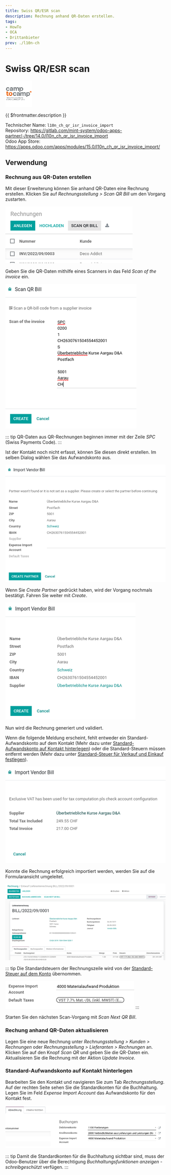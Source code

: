 ```yaml
---
title: Swiss QR/ESR scan
description: Rechnung anhand QR-Daten erstellen.
tags:
- HowTo
- OCA
- Drittanbieter
prev: ./l10n-ch
---
```

# Swiss QR/ESR scan
![](attachments/icon_camp_to_camp.png)

{{ $frontmatter.description }}

Technischer Name: `l10n_ch_qr_isr_invoice_import`\
Repository: <https://gitlab.com/mint-system/odoo-apps-partner/-/tree/14.0/l10n_ch_qr_isr_invoice_import>\
Odoo App Store: <https://apps.odoo.com/apps/modules/15.0/l10n_ch_qr_isr_invoice_import/>

## Verwendung

### Rechnung aus QR-Daten erstellen

Mit dieser Erweiterung können Sie anhand QR-Daten eine Rechnung erstellen. Klicken Sie auf *Rechnungsstellung > Scan QR Bill* um den Vorgang zustarten.

![](attachments/Swiss%20QR-ESR%20Scan%20Scan%20Button.png)

Geben Sie die QR-Daten mithilfe eines Scanners in das Feld *Scan of the invoice* ein.

![](attachments/Swiss%20QR-ESR%20Scan%20Wizard%20Scan.png)

::: tip
QR-Daten aus QR-Rechnungen beginnen immer mit der Zeile *SPC* (Swiss Payments Code).
:::

Ist der Kontakt noch nicht erfasst, können Sie diesen direkt erstellen. Im selben Dialog wählen Sie das Aufwandskonto aus.

![](attachments/Swiss%20QR-ESR%20Scan%20Wizard%20Create%20Partner.png)

Wenn Sie *Create Partner* gedrückt haben, wird der Vorgang nochmals bestätigt. Fahren Sie weiter mit *Create*.

![](attachments/Swiss%20QR-ESR%20Scan%20Wizard%20Confirm%20Partner.png)

Nun wird die Rechnung generiert und validiert.

Wenn die folgende Meldung erscheint, fehlt entweder ein Standard-Aufwandskonto auf dem Kontakt (Mehr dazu unter [Standard-Aufwandskonto auf Kontakt hinterlegen](#Standard-Aufwandskonto%20auf%20Kontakt%20hinterlegen)) oder die Standard-Steuern müssen entfernt werden (Mehr dazu unter [Standard-Steuer für Verkauf und Einkauf festlegen](Accounting%20Tax.md#Standard-Steuer%20für%20Verkauf%20und%20Einkauf%20festlegen)).

![](attachments/Swiss%20QR-ESR%20Scan%20Error%20Missing%20Account.png)

Konnte die Rechnung erfolgreich importiert werden, werden Sie auf die Formularansicht umgeleitet.

![](attachments/Swiss%20QR-ESR%20Scan%20Imported%20Invoice.png)

::: tip
Die Standardsteuern der Rechnungszeile wird von der [Standard-Steuer auf dem Konto](Accounting%20Tax.md#Standard-Steuer%20auf%20Konto%20hinterlegen) übernommen.

![](attachments/Swiss%20QR-ESR%20Scan%20Standard%20Steuern.png)
:::

Starten Sie den nächsten Scan-Vorgang mit *Scan Next QR Bill*.

### Rechung anhand QR-Daten aktualisieren

Legen Sie eine neue Rechnung unter *Rechnungsstellung > Kunden > Rechnungen* oder *Rechnungsstellung > Lieferanten > Rechnungen* an. Klicken Sie auf den Knopf *Scan QR* und geben Sie die QR-Daten ein. Aktualisieren Sie die Rechnung mit der Aktion *Update Invoice*.

### Standard-Aufwandskonto auf Kontakt hinterlegen

Bearbeiten Sie den Kontakt und navigieren Sie zum Tab *Rechnungsstellung*. Auf der rechten Seite sehen Sie die Standardkonten für die Buchhaltung. Legen Sie im Feld *Expense Import Account* das Aufwandskonto für den Kontakt fest.

![](attachments/Swiss%20QR-ESR%20Scan%20Buchungen.png)

::: tip
Damit die Standardkonten für die Buchhaltung sichtbar sind, muss der Odoo-Benutzer über die Berechtigung *Buchhaltungsfunktionen anzeigen - schreibgeschützt* verfügen.
:::
